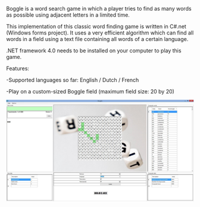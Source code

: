 Boggle is a word search game in which a player tries to find as many words as possible using adjacent letters in a limited time.

This implementation of this classic word finding game is written in C#.net (Windows forms project). It uses a very efficient algorithm which can find all words in a field using a text file containing all words of a certain language.

.NET framework 4.0 needs to be installed on your computer to play this game.

Features:

-Supported languages so far: English / Dutch / French

-Play on a custom-sized Boggle field (maximum field size: 20 by 20)

![Screenshot](Boggle.jpg)
